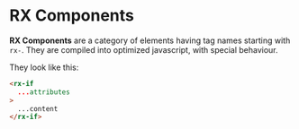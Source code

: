 # RX Components


**RX Components** are a category of elements having tag names starting with `rx-`.
They are compiled into optimized javascript, with special behaviour.

They look like this:

```html
<rx-if
  ...attributes
>
  ...content
</rx-if>
```



